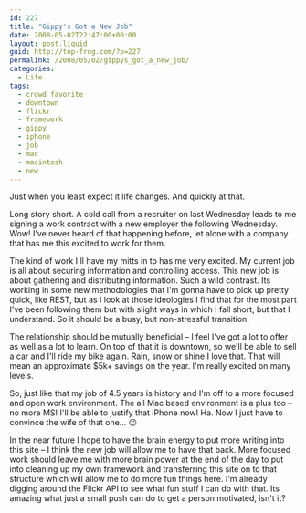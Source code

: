 ```yaml
---
id: 227
title: "Gippy's Got a New Job"
date: 2008-05-02T22:47:00+00:00
layout: post.liquid
guid: http://top-frog.com/?p=227
permalink: /2008/05/02/gippys_got_a_new_job/
categories:
  - Life
tags:
  - crowd favorite
  - downtown
  - flickr
  - framework
  - gippy
  - iphone
  - job
  - mac
  - macintosh
  - new
---
```

Just when you least expect it life changes. And quickly at that.

Long story short. A cold call from a recruiter on last Wednesday leads to me signing a work contract with a new employer the following Wednesday. Wow! I've never heard of that happening before, let alone with a company that has me this excited to work for them.

The kind of work I'll have my mitts in to has me very excited. My current job is all about securing information and controlling access. This new job is about gathering and distributing information. Such a wild contrast. Its working in some new methodologies that I'm gonna have to pick up pretty quick, like REST, but as I look at those ideologies I find that for the most part I've been following them but with slight ways in which I fall short, but that I understand. So it should be a busy, but non-stressful transition.

The relationship should be mutually beneficial – I feel I've got a lot to offer as well as a lot to learn. On top of that it is downtown, so we'll be able to sell a car and I'll ride my bike again. Rain, snow or shine I love that. That will mean an approximate $5k+ savings on the year. I'm really excited on many levels.

So, just like that my job of 4.5 years is history and I'm off to a more focused and open work environment. The all Mac based environment is a plus too – no more MS! I'll be able to justify that iPhone now! Ha. Now I just have to convince the wife of that one… 😉

In the near future I hope to have the brain energy to put more writing into this site – I think the new job will allow me to have that back. More focused work should leave me with more brain power at the end of the day to put into cleaning up my own framework and transferring this site on to that structure which will allow me to do more fun things here. I'm already digging around the Flickr API to see what fun stuff I can do with that. Its amazing what just a small push can do to get a person motivated, isn't it?
